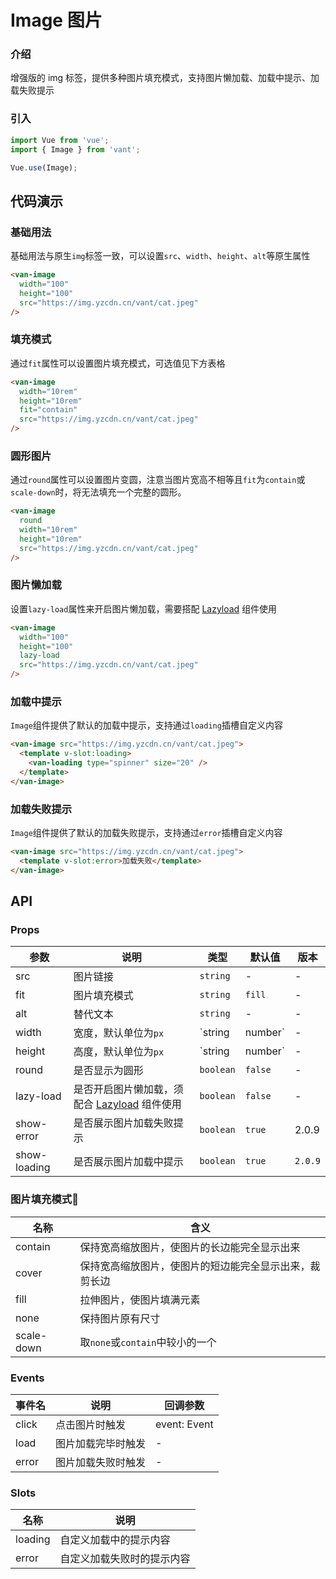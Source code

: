 # Image 图片

### 介绍

增强版的 img 标签，提供多种图片填充模式，支持图片懒加载、加载中提示、加载失败提示

### 引入

``` javascript
import Vue from 'vue';
import { Image } from 'vant';

Vue.use(Image);
```

## 代码演示

### 基础用法

基础用法与原生`img`标签一致，可以设置`src`、`width`、`height`、`alt`等原生属性

```html
<van-image
  width="100"
  height="100"
  src="https://img.yzcdn.cn/vant/cat.jpeg"
/>
```

### 填充模式

通过`fit`属性可以设置图片填充模式，可选值见下方表格

```html
<van-image
  width="10rem"
  height="10rem"
  fit="contain"
  src="https://img.yzcdn.cn/vant/cat.jpeg"
/>
```

### 圆形图片

通过`round`属性可以设置图片变圆，注意当图片宽高不相等且`fit`为`contain`或`scale-down`时，将无法填充一个完整的圆形。

```html
<van-image
  round
  width="10rem"
  height="10rem"
  src="https://img.yzcdn.cn/vant/cat.jpeg"
/>
```

### 图片懒加载

设置`lazy-load`属性来开启图片懒加载，需要搭配 [Lazyload](#/zh-CN/lazyload) 组件使用

```html
<van-image
  width="100"
  height="100"
  lazy-load
  src="https://img.yzcdn.cn/vant/cat.jpeg"
/>
```

### 加载中提示

`Image`组件提供了默认的加载中提示，支持通过`loading`插槽自定义内容

```html
<van-image src="https://img.yzcdn.cn/vant/cat.jpeg">
  <template v-slot:loading>
    <van-loading type="spinner" size="20" />
  </template>
</van-image>
```

### 加载失败提示

`Image`组件提供了默认的加载失败提示，支持通过`error`插槽自定义内容

```html
<van-image src="https://img.yzcdn.cn/vant/cat.jpeg">
  <template v-slot:error>加载失败</template>
</van-image>
```

## API

### Props

| 参数 | 说明 | 类型 | 默认值 | 版本 |
|------|------|------|------|------|
| src | 图片链接 | `string` | - | - |
| fit | 图片填充模式 | `string` | `fill` | - |
| alt | 替代文本 | `string` | - | - |
| width | 宽度，默认单位为`px` | `string | number` | - | - |
| height | 高度，默认单位为`px` | `string | number` | - | - |
| round | 是否显示为圆形 | `boolean` | `false` | - |
| lazy-load | 是否开启图片懒加载，须配合 [Lazyload](#/zh-CN/lazyload) 组件使用 | `boolean` | `false` | - |
| show-error | 是否展示图片加载失败提示 | `boolean` | `true` | 2.0.9 |
| show-loading | 是否展示图片加载中提示 | `boolean` | `true` | `2.0.9` |

### 图片填充模式

| 名称 | 含义 |
|------|------|
| contain | 保持宽高缩放图片，使图片的长边能完全显示出来 |
| cover | 保持宽高缩放图片，使图片的短边能完全显示出来，裁剪长边 |
| fill | 拉伸图片，使图片填满元素 |
| none | 保持图片原有尺寸 |
| scale-down | 取`none`或`contain`中较小的一个 |

### Events

| 事件名 | 说明 | 回调参数 |
|------|------|------|
| click | 点击图片时触发 | event: Event |
| load | 图片加载完毕时触发 | - |
| error | 图片加载失败时触发 | - |

### Slots

| 名称 | 说明 |
|------|------|
| loading | 自定义加载中的提示内容 |
| error | 自定义加载失败时的提示内容 |
